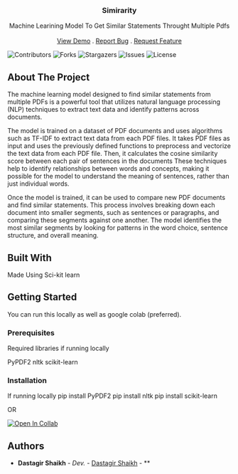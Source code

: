 <br/>
<p align="center">
  <h3 align="center">Simirarity</h3>

  <p align="center">
    Machine Learining Model To Get Similar Statements Throught Multiple Pdfs
    <br/>
    <br/>
    <a href="https://github.com/dastagirS/Simirarity">View Demo</a>
    .
    <a href="https://github.com/dastagirS/Simirarity/issues">Report Bug</a>
    .
    <a href="https://github.com/dastagirS/Simirarity/issues">Request Feature</a>
  </p>
</p>

![Contributors](https://img.shields.io/github/contributors/dastagirS/Simirarity?color=dark-green) ![Forks](https://img.shields.io/github/forks/dastagirS/Simirarity?style=social) ![Stargazers](https://img.shields.io/github/stars/dastagirS/Simirarity?style=social) ![Issues](https://img.shields.io/github/issues/dastagirS/Simirarity) ![License](https://img.shields.io/github/license/dastagirS/Simirarity) 

## About The Project

The machine learning model designed to find similar statements from multiple PDFs is a powerful tool that utilizes natural language processing (NLP) techniques to extract text data and identify patterns across documents.

The model is trained on a dataset of PDF documents and uses algorithms such as TF-IDF to extract text data from each PDF files. It takes PDF files as input and uses the previously defined functions to preprocess and vectorize the text data from each PDF file. Then, it calculates the cosine similarity score between each pair of sentences in the documents These techniques help to identify relationships between words and concepts, making it possible for the model to understand the meaning of sentences, rather than just individual words.

Once the model is trained, it can be used to compare new PDF documents and find similar statements. This process involves breaking down each document into smaller segments, such as sentences or paragraphs, and comparing these segments against one another. The model identifies the most similar segments by looking for patterns in the word choice, sentence structure, and overall meaning.

## Built With

Made Using Sci-kit learn

## Getting Started

You can run this locally as well as google colab (preferred).

### Prerequisites

Required libraries if running locally

PyPDF2
nltk
scikit-learn


### Installation

If running locally 
pip install PyPDF2
pip install nltk
pip install scikit-learn

OR

[![Open In Collab](https://colab.research.google.com/assets/colab-badge.svg)](https://colab.research.google.com/drive/1SBSS20SMK01QiUx1nMqUHrkHVvFSlrG8?usp=sharing)

## Authors

* **Dastagir Shaikh** - *Dev.* - [Dastagir Shaikh](https://github.com/dastagirS) - **

